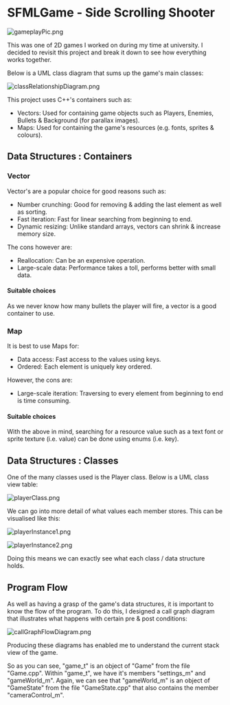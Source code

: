 # SFMLGame - Side Scrolling Shooter

![gameplayPic.png](https://github.com/M35S/SFMLGameTest/blob/main/SFML%20Github%20images/gameplayPic.png)

This was one of 2D games I worked on during my time at university. I decided to revisit this project and break it down to see how everything works together.

Below is a UML class diagram that sums up the game's main classes:

![classRelationshipDiagram.png](https://github.com/M35S/SFMLGameTest/blob/main/SFML%20Github%20images/classRelationshipDiagram.png)

This project uses C++'s containers such as:
- Vectors: Used for containing game objects such as Players, Enemies, Bullets & Background (for parallax images).
- Maps: Used for containing the game's resources (e.g. fonts, sprites & colours).

## Data Structures : Containers

### Vector
Vector's are a popular choice for good reasons such as:
- Number crunching: Good for removing & adding the last element as well as sorting.
- Fast iteration: Fast for linear searching from beginning to end.
- Dynamic resizing: Unlike standard arrays, vectors can shrink & increase memory size.

The cons however are:
- Reallocation: Can be an expensive operation.
- Large-scale data: Performance takes a toll, performs better with small data.

#### Suitable choices
As we never know how many bullets the player will fire, a vector is a good container to use. 

### Map
It is best to use Maps for:
- Data access: Fast access to the values using keys.
- Ordered: Each element is uniquely key ordered.

However, the cons are:
- Large-scale iteration: Traversing to every element from beginning to end is time consuming. 

#### Suitable choices
With the above in mind, searching for a resource value such as a text font or sprite texture (i.e. value) can be done using enums (i.e. key).

## Data Structures : Classes
One of the many classes used is the Player class. Below is a UML class view table:

![playerClass.png](https://github.com/M35S/SFMLGameTest/blob/main/SFML%20Github%20images/playerClass.png)

We can go into more detail of what values each member stores. This can be visualised like this:

![playerInstance1.png](https://github.com/M35S/SFMLGameTest/blob/main/SFML%20Github%20images/playerInstance1.png)

![playerInstance2.png](https://github.com/M35S/SFMLGameTest/blob/main/SFML%20Github%20images/playerInstance2.png)

Doing this means we can exactly see what each class / data structure holds. 

## Program Flow
As well as having a grasp of the game's data structures, it is important to know the flow of the program. 
To do this, I designed a call graph diagram that illustrates what happens with certain pre & post conditions:

![callGraphFlowDiagram.png](https://github.com/M35S/SFMLGameTest/blob/main/SFML%20Github%20images/callGraphFlowDiagram.png)

Producing these diagrams has enabled me to understand the current stack view of the game. 

So as you can see, "game_t" is an object of "Game" from the file "Game.cpp". 
Within "game_t", we have it's members "settings_m" and "gameWorld_m". 
Again, we can see that "gameWorld_m" is an object of "GameState" from the file "GameState.cpp" that also contains the member "cameraControl_m".
